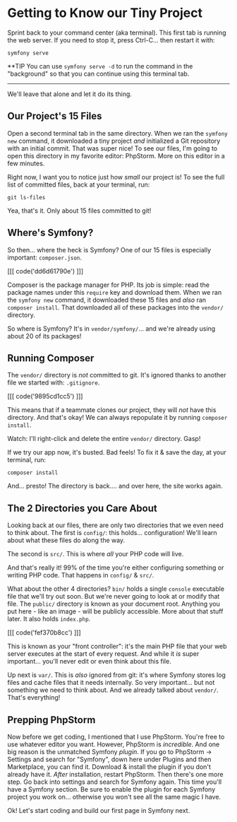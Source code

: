 # Getting to Know our Tiny Project

Sprint back to your command center (aka terminal). This first tab is running the
web server. If you need to stop it, press Ctrl-C... then restart it with:

```terminal
symfony serve
```

**TIP
You can use `symfony serve -d` to run the command in the "background" so that
you can continue using this terminal tab.
***

We'll leave that alone and let it do its thing.

## Our Project's 15 Files

Open a second terminal tab in the same directory. When we ran the `symfony new`
command, it downloaded a tiny project *and* initialized a Git repository with
an initial commit. That was super nice! To see our files, I'm going to open this
directory in my favorite editor: PhpStorm. More on this editor in a few minutes.

Right now, I want you to notice just how *small* our project is! To see the full
list of committed files, back at your terminal, run:

```terminal
git ls-files
```

Yea, that's it. Only about 15 files committed to git!

## Where's Symfony?

So then... where the heck is Symfony? One of our 15 files is especially important:
`composer.json`. 

[[[ code('dd6d61790e') ]]]

Composer is the package manager for PHP. Its job is simple: read
the package names under this `require` key and download them. When we ran the
`symfony new` command, it downloaded these 15 files and *also* ran `composer install`.
That downloaded all of these packages into the `vendor/` directory.

So where is Symfony? It's in `vendor/symfony/`... and we're already using about
20 of its packages!

## Running Composer

The `vendor/` directory is *not* committed to git. It's ignored thanks to another
file we started with: `.gitignore`. 

[[[ code('9895cd1cc5') ]]]

This means that if a teammate clones our project, they will *not* have this directory. 
And that's okay! We can always repopulate it by running `composer install`.

Watch: I'll right-click and delete the entire `vendor/` directory. Gasp!

If we try our app now, it's busted. Bad feels! To fix it & save the day, at
your terminal,
run:

```terminal
composer install
```

And... presto! The directory is back.... and over here, the site works again.

## The 2 Directories you Care About

Looking back at our files, there are only two directories that we even need
to think about. The first is `config/`: this holds... configuration! We'll
learn about what these files do along the way.

The second is `src/`. This is where *all* your PHP code will live.

And that's really it! 99% of the time you're either configuring something or writing
PHP code. That happens in `config/` & `src/`.

What about the other 4 directories? `bin/` holds a single `console` executable
file that we'll try out soon. But we're never going to look at or modify that file.
The `public/` directory is known as your document root. Anything you put here - like
an image - will be publicly accessible. More about that stuff later.
It also holds `index.php`. 

[[[ code('fef370b8cc') ]]]

This is known as your "front controller": it's the main
PHP file that your web server executes at the start of every request. And while it
*is* super important... you'll never edit or even think about this file.

Up next is `var/`. This is *also* ignored from git: it's where
Symfony stores log files and cache files that it needs internally. So very important...
but not something we need to think about. And we already talked about `vendor/`.
That's everything!

## Prepping PhpStorm

Now before we get coding, I mentioned that I use PhpStorm. You're free to use whatever
editor you want. However, PhpStorm is *incredible*. And one big reason is the
unmatched Symfony *plugin*. If you go to PhpStorm -> Settings and search
for "Symfony", down here under Plugins and then Marketplace, you can find
it. Download & install the plugin if you don't already have it. *After*
installation, restart PhpStorm. Then there's one more step. Go back into settings
and search for Symfony again. This time you'll have a Symfony section. Be sure
to enable the plugin for each Symfony project you work on... otherwise you won't
see all the same magic I have.

Ok! Let's start coding and build our first page in Symfony next.

